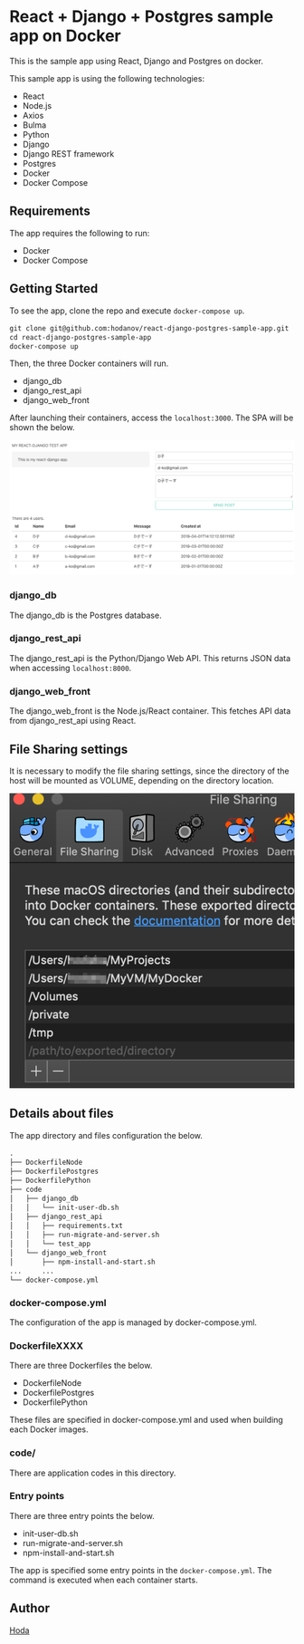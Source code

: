 # React + Django + Postgres sample app on Docker

This is the sample app using React, Django and Postgres on docker.

This sample app is using the following technologies:

- React
- Node.js
- Axios
- Bulma
- Python
- Django
- Django REST framework
- Postgres
- Docker
- Docker Compose

## Requirements

The app requires the following to run:

- Docker
- Docker Compose

## Getting Started

To see the app, clone the repo and execute `docker-compose up`.

```
git clone git@github.com:hodanov/react-django-postgres-sample-app.git
cd react-django-postgres-sample-app
docker-compose up
```

Then, the three Docker containers will run.

- django_db
- django_rest_api
- django_web_front

After launching their containers, access the `localhost:3000`. The SPA will be shown the below.

![sample_image](img/sample_image.png)

### django_db

The django_db is the Postgres database.

### django_rest_api

The django_rest_api is the Python/Django Web API. This returns JSON data when accessing `localhost:8000`.

### django_web_front

The django_web_front is the Node.js/React container. This fetches API data from django_rest_api using React.

## File Sharing settings

It is necessary to modify the file sharing settings, since the directory of the host will be mounted as VOLUME, depending on the directory location.

![sample_image](img/docker_settings.png)

## Details about files

The app directory and files configuration the below.

```
.
├── DockerfileNode
├── DockerfilePostgres
├── DockerfilePython
├── code
│   ├── django_db
│   │   └── init-user-db.sh
│   ├── django_rest_api
│   │   ├── requirements.txt
│   │   ├── run-migrate-and-server.sh
│   │   └── test_app
│   └── django_web_front
│       ├── npm-install-and-start.sh
...     ...
└── docker-compose.yml
```

### docker-compose.yml

The configuration of the app is managed by docker-compose.yml.

### DockerfileXXXX

There are three Dockerfiles the below.

- DockerfileNode
- DockerfilePostgres
- DockerfilePython

These files are specified in docker-compose.yml and used when building each Docker images.

### code/

There are application codes in this directory.

### Entry points

There are three entry points the below.

- init-user-db.sh
- run-migrate-and-server.sh
- npm-install-and-start.sh

The app is specified some entry points in the `docker-compose.yml`. The command is executed when each container starts.

## Author

[Hoda](https://hodalog.com)
